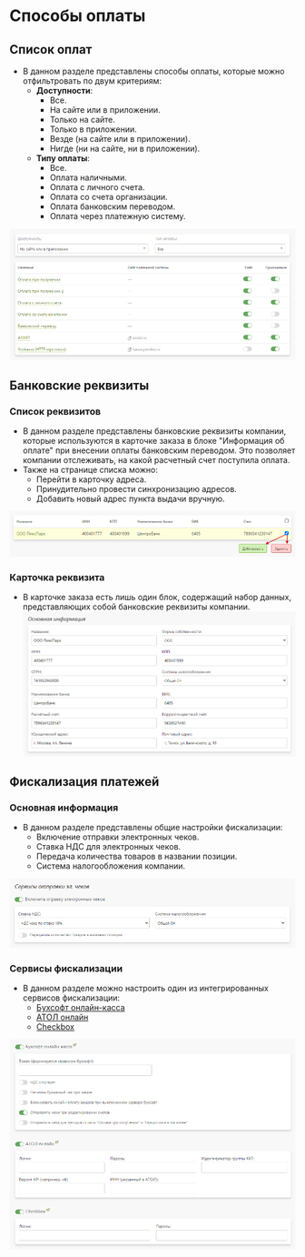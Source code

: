 # Способы оплаты

## Список оплат
* В данном разделе представлены способы оплаты, которые можно отфильтровать по двум критериям:
    + **Доступности**:
        - Все.
        - На сайте или в приложении.
        - Только на сайте.
        - Только в приложении.
        - Везде (на сайте или в приложении).
        - Нигде (ни на сайте, ни в приложении).
    + **Типу оплаты**:
        - Все.
        - Оплата наличными.
        - Оплата с личного счета.
        - Оплата со счета организации.
        - Оплата банковским переводом.
        - Оплата через платежную систему.

![](../_media/site/site41.png ':size=70%')

## Банковские реквизиты
### Список реквизитов
* В данном разделе представлены банковские реквизиты компании, которые используются в карточке заказа в блоке "Информация об оплате" при внесении оплаты банковским переводом. Это позволяет компании отслеживать, на какой расчетный счет поступила оплата.
* Также на странице списка можно:
    + Перейти в карточку адреса.
    + Принудительно провести синхронизацию адресов.
    + Добавить новый адрес пункта выдачи вручную.

![](../_media/site/site42.png ':size=70%')

### Карточка реквизита
* В карточке заказа есть лишь один блок, содержащий набор данных, представляющих собой банковские реквизиты компании.
![](../_media/site/site43.png ':size=70%')

## Фискализация платежей
### Основная информация
* В данном разделе представлены общие настройки фискализации:
    + Включение отправки электронных чеков.
    + Ставка НДС для электронных чеков.
    + Передача количества товаров в названии позиции.
    + Система налогообложения компании.

![](../_media/site/site44.png ':size=70%')

### Сервисы фискализации
* В данном разделе можно настроить один из интегрированных сервисов фискализации:
    + [Бухсофт онлайн-касса](https://www.buhsoft.ru/news/695-buhsoft-onlayn-kassa-servis-pechati-kassovyh-chekov)
    + [АТОЛ онлайн](https://online.atol.ru/)
    + [Checkbox](https://checkbox.ua/)

![](../_media/site/site45.png ':size=70%')